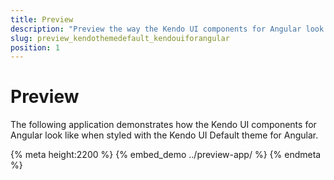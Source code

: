 ```yaml
---
title: Preview
description: "Preview the way the Kendo UI components for Angular look like when styled with the Kendo UI Default theme for Angular."
slug: preview_kendothemedefault_kendouiforangular
position: 1
---
```


# Preview

The following application demonstrates how the Kendo UI components for Angular look like when styled with the Kendo UI Default theme for Angular.

{% meta height:2200 %}
{% embed_demo ../preview-app/ %}
{% endmeta %}
